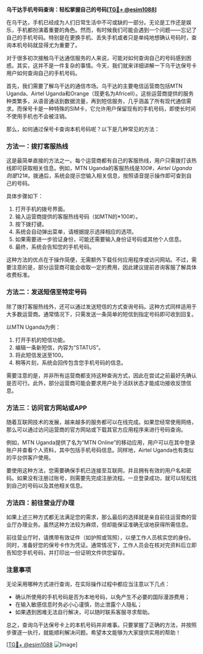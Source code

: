 **乌干达手机号码查询：轻松掌握自己的号码[[TG💪+ @esim1088](https://t.me/s/esim1088)]**

在乌干达，手机已经成为人们日常生活中不可或缺的一部分。无论是工作还是娱乐，手机都扮演着重要的角色。然而，有时候我们可能会遇到一个问题——忘记了自己的手机号码。特别是在更换手机、丢失手机或者只是单纯地想确认号码时，查询本机号码就显得尤为重要了。

对于很多初次接触乌干达通信服务的人来说，可能对如何查询自己的号码感到困惑。其实，这并不是一件复杂的事情。今天，我们就来详细讲解一下乌干达保号卡用户如何查询自己的手机号码。

首先，我们需要了解乌干达的通信市场。乌干达的主要电信运营商包括MTN Uganda、Airtel Uganda和Orange（现更名为Africell）。这些运营商提供的服务种类繁多，从语音通话到数据流量，再到短信服务，几乎涵盖了所有现代通信需求。而保号卡是一种特殊的SIM卡，它允许用户保留现有的手机号码，即使长时间不使用手机也不会被注销。

那么，如何通过保号卡查询本机号码呢？以下是几种常见的方法：

### 方法一：拨打客服热线

这是最简单直接的方法之一。每个运营商都有自己的客服热线，用户只需拨打该热线即可获取相关信息。例如，MTN Uganda的客服热线是*100#，Airtel Uganda则是*121#。拨通后，系统会提示您输入相关信息，按照语音提示操作即可查到自己的号码。

具体步骤如下：
1. 打开手机的拨号界面。
2. 输入运营商提供的客服热线号码（如MTN的*100#）。
3. 按下拨打键。
4. 系统会自动弹出菜单，请根据提示选择相应的选项。
5. 如果需要进一步验证身份，可能还需要输入身份证号码或其他个人信息。
6. 最终，系统会告知您的手机号码。

这种方法的优点在于操作简便，无需额外下载任何应用程序或访问网站。不过，需要注意的是，部分运营商可能会收取一定的费用，因此建议提前咨询客服了解具体收费标准。

### 方法二：发送短信至特定号码

除了拨打客服热线外，还可以通过发送短信的方式查询号码。这种方式同样适用于大多数运营商。通常情况下，只需发送一条简单的短信到指定号码即可收到回复。

以MTN Uganda为例：
1. 打开手机的短信功能。
2. 编辑一条新短信，内容为“STATUS”。
3. 将此短信发送至100。
4. 稍等片刻，系统会回传包含您手机号码的信息。

需要注意的是，并非所有运营商都支持这种查询方式，因此在尝试之前最好先确认是否可行。此外，部分运营商可能会要求用户处于活跃状态才能成功接收反馈信息。

### 方法三：访问官方网站或APP

随着互联网技术的发展，越来越多的服务都可以在线完成。如果您经常使用网络，那么可以通过访问运营商的官方网站或下载其官方应用程序来进行号码查询。

例如，MTN Uganda提供了名为“MTN Online”的移动应用，用户可以在其中登录账户并查看个人资料，其中包括手机号码信息。同样地，Airtel Uganda也有类似的平台供客户使用。

要使用这种方法，您需要确保手机已连接至互联网，并且拥有有效的用户名和密码。如果没有注册过账号，则需要先完成注册流程。一旦登录成功，就可以轻松找到自己的号码以及其他相关信息。

### 方法四：前往营业厅办理

如果上述三种方式都无法满足您的需求，那么最后的选择就是亲自前往运营商的营业厅办理业务。虽然这种方法较为麻烦，但却能保证准确无误地获得所需信息。

前往营业厅时，请携带有效证件（如护照或驾照），以便工作人员核实您的身份。同时，准备好您的保号卡作为凭证。通常情况下，工作人员会在核对完资料后立即告知您手机号码，并打印出一份证明文件供您留存。

### 注意事项

无论采用哪种方式进行查询，在实际操作过程中都应当注意以下几点：
- 确认所使用的手机号码是否为本地号码，以免产生不必要的国际漫游费用；
- 在输入敏感信息时务必小心谨慎，防止泄露个人隐私；
- 如果遇到困难无法自行解决，可以随时联系客服寻求帮助。

总之，查询乌干达保号卡上的本机号码并非难事。只要掌握了正确的方法，并按照步骤逐一执行，就能顺利解决问题。希望本文能够为大家提供实用的帮助！

[[TG💪+ @esim1088](https://t.me/s/esim1088) ![Image](https://i.postimg.cc/4NQfJmqS/Snipaste-2025-05-13-00-14-12.png)]